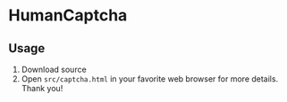 # HumanCaptcha
## Usage
1. Download source
2. Open `src/captcha.html` in your favorite web browser for more details.
Thank you!
